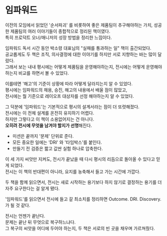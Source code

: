 # 임파워드

이전의 모임에서 읽었던 '순서파괴' 를 비롯하여 좋은 제품팀이 추구해야하는 가치, 성공한 제품팀의 여러 이야기들이 종합적으로 정리된 책이였다.  
특히 프로덕트 오너/매니저의 성장 방법을 정리한 느낌이다.  
  
임파워드 독서 시간 동안 박소령 대표님의 "실패를 통과하는 일" 책이 출간되었다.  
공교롭게도 두 책은 조직, 의사결정에 대한 이야기를 하지만 서로 지향하는 바는 많이 달랐다.  
그래서 보는 내내 평시에는 어떻게 제품팀을 운영해야하는지, 전시에는 어떻게 운영해야하는지 비교를 하면서 볼 수 있었다.  
  
이를테면 '해고'의 기준이 상황에 따라 어떻게 달라지는지 알 수 있었다.  
평시에는 임파워드의 채용, 승진, 해고의 내용에서 배울 점이 많았고,  
전시에는 뭘 기준으로 레이오프 대상자를 선정 해야하는지 알 수 있었다.  
  
그 덕분에 '임파워드'는 기본적으로 평시의 설계서라는 점이 더 또렷해졌다.  
전시에는 이 전체 설계를 온전히 유지하기 어렵다.  
하지만 그렇다고 이 책이 소용없어지는 건 아니다.  
**오히려 전시에 무엇을 남겨야 할지가 선명**해진다.  

- 미션은 끝까지 '문제' 단위로 준다.  
- 모든 중요한 일에는 'DRI' 와 '타임박스'를 붙인다.  
- 만들기 전 검증은 짧고 값싼 실험 하나로 압축한다.  

이 세 가지 씨앗만 지켜도, 전시가 끝났을 때 다시 평시의 리듬으로 돌아올 수 있다고 믿게 되었다.  
전시는 이 책의 반대편이 아니라, 요지를 농축해서 들고 가는 시간에 가깝다.  

두 책을 함께 읽으면서, 전시는 새로 시작하는 용기보다 하지 않기로 결정하는 용기를 더 자주 요구한다는 걸 알게 됐다.

'임파워드'를 읽으면서 전시에 들고 갈 최소치를 정리하면 Outcome. DRI. Discovery. 가 될 것 같다.  

전시는 언젠가 끝난다.  
문제는 끝난 뒤 무엇으로 복구하느냐다.  
그 복구의 씨앗을 어디에 두어야 하는지, 두 책은 서로의 빈 곳을 채우며 가르쳐줬다.  